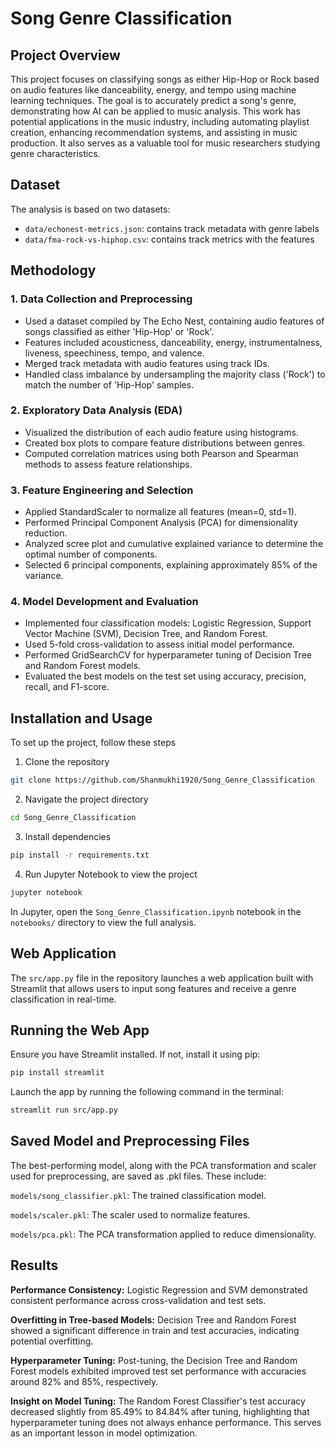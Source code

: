 
# Song Genre Classification

## Project Overview
This project focuses on classifying songs as either Hip-Hop or Rock based on audio features like danceability, energy, and tempo using machine learning techniques. The goal is to accurately predict a song's genre, demonstrating how AI can be applied to music analysis. This work has potential applications in the music industry, including automating playlist creation, enhancing recommendation systems, and assisting in music production. It also serves as a valuable tool for music researchers studying genre characteristics. 

## Dataset
The analysis is based on two datasets:
- `data/echonest-metrics.json`: contains track metadata with genre labels
- `data/fma-rock-vs-hiphop.csv`: contains track metrics with the features

## Methodology

### 1. Data Collection and Preprocessing

- Used a dataset compiled by The Echo Nest, containing audio features of songs classified as either 'Hip-Hop' or 'Rock'.
- Features included acousticness, danceability, energy, instrumentalness, liveness, speechiness, tempo, and valence.
- Merged track metadata with audio features using track IDs.
- Handled class imbalance by undersampling the majority class ('Rock') to match the number of 'Hip-Hop' samples.

### 2. Exploratory Data Analysis (EDA)

- Visualized the distribution of each audio feature using histograms.
- Created box plots to compare feature distributions between genres.
- Computed correlation matrices using both Pearson and Spearman methods to assess feature relationships.

### 3. Feature Engineering and Selection

- Applied StandardScaler to normalize all features (mean=0, std=1).
- Performed Principal Component Analysis (PCA) for dimensionality reduction.
- Analyzed scree plot and cumulative explained variance to determine the optimal number of components.
- Selected 6 principal components, explaining approximately 85% of the variance.

### 4. Model Development and Evaluation

- Implemented four classification models: Logistic Regression, Support Vector Machine (SVM), Decision Tree, and Random Forest.
- Used 5-fold cross-validation to assess initial model performance.
- Performed GridSearchCV for hyperparameter tuning of Decision Tree and Random Forest models.
- Evaluated the best models on the test set using accuracy, precision, recall, and F1-score.

## Installation and Usage
To set up the project, follow these steps
1. Clone the repository
```bash
git clone https://github.com/Shanmukhi1920/Song_Genre_Classification
```
2. Navigate the project directory
```bash
cd Song_Genre_Classification
```
3. Install dependencies
```bash
pip install -r requirements.txt
```
4. Run Jupyter Notebook to view the project
```bash
jupyter notebook
```
In Jupyter, open the `Song_Genre_Classification.ipynb` notebook in the `notebooks/` directory to view the full analysis.

## Web Application
The `src/app.py` file in the repository launches a web application built with Streamlit that allows users to input song features and receive a genre classification in real-time.

## Running the Web App
Ensure you have Streamlit installed. If not, install it using pip:
```bash
pip install streamlit
```
Launch the app by running the following command in the terminal:
```bash
streamlit run src/app.py
```

## Saved Model and Preprocessing Files
The best-performing model, along with the PCA transformation and scaler used for preprocessing, are saved as .pkl files. These include:

`models/song_classifier.pkl`: The trained classification model.

`models/scaler.pkl`: The scaler used to normalize features.

`models/pca.pkl`: The PCA transformation applied to reduce dimensionality.

## Results
**Performance Consistency:** Logistic Regression and SVM demonstrated consistent performance across cross-validation and test sets.

**Overfitting in Tree-based Models:** Decision Tree and Random Forest showed a significant difference in train and test accuracies, indicating potential overfitting.

**Hyperparameter Tuning:** Post-tuning, the Decision Tree and Random Forest models exhibited improved test set performance with accuracies around 82% and 85%, respectively.

**Insight on Model Tuning:** The Random Forest Classifier's test accuracy decreased slightly from 85.49% to 84.84% after tuning, highlighting that hyperparameter tuning does not always enhance performance. This serves as an important lesson in model optimization.
